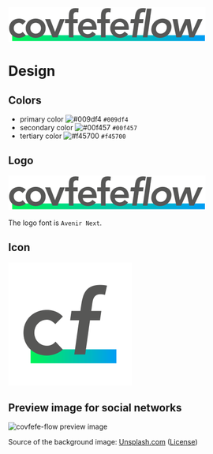 <img src="./logo/covfefe-flow-logo.png" alt="covfefe-flow logo" style="max-width:100%;" width="400px" height="70px">

# Design

## Colors

- primary color ![#009df4](https://placehold.it/20/009df4/000000?text=+) `#009df4`
- secondary color ![#00f457](https://placehold.it/20/00f457/000000?text=+) `#00f457`
- tertiary color ![#f45700](https://placehold.it/20/f45700/000000?text=+) `#f45700`



## Logo

<img src="./logo/covfefe-flow-logo.png" alt="covfefe-flow logo" style="max-width:100%;" width="400px" height="70px">

The logo font is `Avenir Next`.



## Icon

<img src="./logo/covfefe-flow-icon.png" alt="covfefe-flow icon"  style="max-width:100%;" width="250px" height="250px">



## Preview image for social networks

![covfefe-flow preview image](./other/covfefe-flow-preview-image.png)

Source of the background image: [Unsplash.com](https://unsplash.com/photos/igCBFrMd11I) ([License](https://unsplash.com/license))